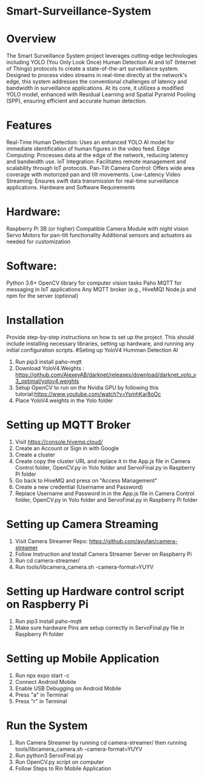 # Smart-Surveillance-System
# Overview
The Smart Surveillance System project leverages cutting-edge technologies including YOLO (You Only Look Once) Human Detection AI and IoT (Internet of Things) protocols to create a state-of-the-art surveillance system. Designed to process video streams in real-time directly at the network's edge, this system addresses the conventional challenges of latency and bandwidth in surveillance applications. At its core, it utilizes a modified YOLO model, enhanced with Residual Learning and Spatial Pyramid Pooling (SPP), ensuring efficient and accurate human detection.

# Features
Real-Time Human Detection: Uses an enhanced YOLO AI model for immediate identification of human figures in the video feed.
Edge Computing: Processes data at the edge of the network, reducing latency and bandwidth use.
IoT Integration: Facilitates remote management and scalability through IoT protocols.
Pan-Tilt Camera Control: Offers wide area coverage with motorized pan and tilt movements.
Low-Latency Video Streaming: Ensures swift data transmission for real-time surveillance applications.
Hardware and Software Requirements

# Hardware:
Raspberry Pi 3B (or higher)
Compatible Camera Module with night vision
Servo Motors for pan-tilt functionality
Additional sensors and actuators as needed for customization

# Software:
Python 3.6+
OpenCV library for computer vision tasks
Paho MQTT for messaging in IoT applications
Any MQTT broker (e.g., HiveMQ)
Node.js and npm for the server (optional)

# Installation
Provide step-by-step instructions on how to set up the project. This should include installing necessary libraries, setting up hardware, and running any initial configuration scripts.
#Seting up YoloV4 Humman Detection AI
1. Run pip3 install paho-mqtt
3. Download YoloV4.Weights : https://github.com/AlexeyAB/darknet/releases/download/darknet_yolo_v3_optimal/yolov4.weights
4. Setup OpenCV to run on the Nvidia GPU by following this tutorial:https://www.youtube.com/watch?v=YsmhKar8oOc
5. Place YoloV4.weights in the Yolo folder

# Setting up MQTT Broker
1. Visit https://console.hivemq.cloud/
2. Create an Account or Sign in with Google
3. Create a cluster
4. Create copy the cluster URL and replace it in the App.js file in Camera Control folder, OpenCV.py in Yolo folder and ServoFinal.py in Raspberry Pi folder
5. Go back to HiveMQ and press on "Access Management"
6. Create a new credential (Username and Password)
7. Replace Username and Password in in the App.js file in Camera Control folder, OpenCV.py in Yolo folder and ServoFinal.py in Raspberry Pi folder

# Setting up Camera Streaming
1. Visit Camera Streamer Repo: https://github.com/ayufan/camera-streamer
2. Follow Instruction and Install Camera Streamer Server on Raspberry Pi
3. Run cd camera-streamer/
4. Run  tools/libcamera_camera.sh -camera-format=YUYV

# Setting up Hardware control script on Raspberry Pi
1. Run pip3 install paho-mqtt
2. Make sure hardware Pins are setup correctly in ServoFinal.py file in Raspberry Pi folder

# Setting up Mobile Application
1. Run npx expo start -c
2. Connect Android Mobile
3. Enable USB Debugging on Android Mobile
4. Press "a" in Terminal
5. Press "r" in Terminal

# Run the System
1. Run Camera Streamer by running cd camera-streamer/ then running tools/libcamera_camera.sh -camera-format=YUYV
2. Run python3 ServoFinal.py
3. Run OpenCV.py script on computer
4. Follow Steps to Rin Mobile Application
   
